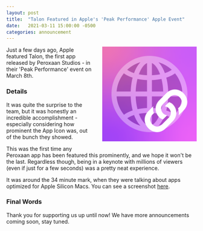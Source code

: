 ```yaml
---
layout: post
title:  "Talon Featured in Apple's 'Peak Performance' Apple Event"
date:   2021-03-11 15:00:00 -0500
categories: announcement
---
```


<img align="right" width="250" height="250" style="padding-left: 25px; padding-bottom: 25px;" src="/assets/images/TalonIcon.png">

Just a few days ago, Apple featured Talon, the first app released by Peroxaan Studios - in their 'Peak Performance' event on March 8th.

### Details

It was quite the surprise to the team, but it was honestly an incredible accomplishment - especially considering how prominent the App Icon was, out of the bunch they showed.

This was the first time any Peroxaan app has been featured this prominently, and we hope it won't be the last. Regardless though, being in a keynote with millions of viewers (even if just for a few seconds) was a pretty neat experience.

It was around the 34 minute mark, when they were talking about apps optimized for Apple Silicon Macs. You can see a screenshot [here](https://twitter.com/tme_michael/status/1501292929113014273).

### Final Words

Thank you for supporting us up until now! We have more announcements coming soon, stay tuned.
